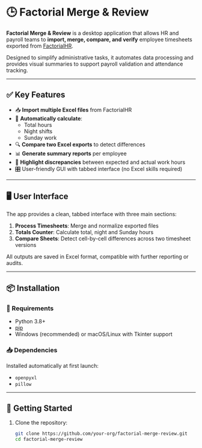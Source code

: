 # 🕒 Factorial Merge & Review

**Factorial Merge & Review** is a desktop application that allows HR and payroll teams to **import, merge, compare, and verify** employee timesheets exported from [FactorialHR](https://factorialhr.com/).

Designed to simplify administrative tasks, it automates data processing and provides visual summaries to support payroll validation and attendance tracking.

---

## ✅ Key Features

- 📥 **Import multiple Excel files** from FactorialHR
- 🧮 **Automatically calculate**:
  - Total hours
  - Night shifts
  - Sunday work
- 🔍 **Compare two Excel exports** to detect differences
- 📊 **Generate summary reports** per employee
- 🚨 **Highlight discrepancies** between expected and actual work hours
- 🎛️ User-friendly GUI with tabbed interface (no Excel skills required)

---

## 🖥️ User Interface

The app provides a clean, tabbed interface with three main sections:

1. **Process Timesheets**: Merge and normalize exported files
2. **Totals Counter**: Calculate total, night and Sunday hours
3. **Compare Sheets**: Detect cell-by-cell differences across two timesheet versions

All outputs are saved in Excel format, compatible with further reporting or audits.

---

## 📦 Installation

### 🔧 Requirements
- Python 3.8+
- [pip](https://pip.pypa.io/)
- Windows (recommended) or macOS/Linux with Tkinter support

### 📥 Dependencies
Installed automatically at first launch:
- `openpyxl`
- `pillow`

---

## 🚀 Getting Started

1. Clone the repository:
   ```bash
   git clone https://github.com/your-org/factorial-merge-review.git
   cd factorial-merge-review
